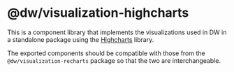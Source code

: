 # @dw/visualization-highcharts

This is a component library that implements the visualizations used in DW in a standalone package using the [Highcharts](https://www.highcharts.com/) library.

The exported components should be compatible with those from the `@dw/visualization-recharts` package so that the two are interchangeable.
